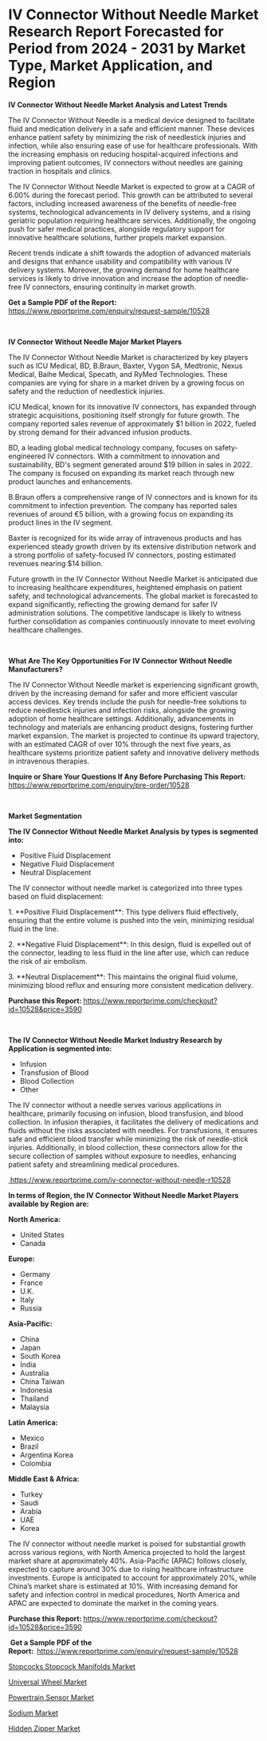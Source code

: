 <p><h1>IV Connector Without Needle Market Research Report Forecasted for Period from 2024 -  2031 by Market Type, Market Application, and Region</h1></p><p><strong>IV Connector Without Needle Market Analysis and Latest Trends</strong></p>
<p><p>The IV Connector Without Needle is a medical device designed to facilitate fluid and medication delivery in a safe and efficient manner. These devices enhance patient safety by minimizing the risk of needlestick injuries and infection, while also ensuring ease of use for healthcare professionals. With the increasing emphasis on reducing hospital-acquired infections and improving patient outcomes, IV connectors without needles are gaining traction in hospitals and clinics.</p><p>The IV Connector Without Needle Market is expected to grow at a CAGR of 6.00% during the forecast period. This growth can be attributed to several factors, including increased awareness of the benefits of needle-free systems, technological advancements in IV delivery systems, and a rising geriatric population requiring healthcare services. Additionally, the ongoing push for safer medical practices, alongside regulatory support for innovative healthcare solutions, further propels market expansion.</p><p>Recent trends indicate a shift towards the adoption of advanced materials and designs that enhance usability and compatibility with various IV delivery systems. Moreover, the growing demand for home healthcare services is likely to drive innovation and increase the adoption of needle-free IV connectors, ensuring continuity in market growth.</p></p>
<p><strong>Get a Sample PDF of the Report:&nbsp;</strong> <a href="https://www.reportprime.com/enquiry/request-sample/10528?utm_campaign=1129&utm_medium=2&utm_source=Github&utm_content=ia&utm_term=16112024&utm_id=iv-connector-without-needle">https://www.reportprime.com/enquiry/request-sample/10528</a></p>
<p>&nbsp;</p>
<p><strong>IV Connector Without Needle Major Market Players</strong></p>
<p><p>The IV Connector Without Needle Market is characterized by key players such as ICU Medical, BD, B.Braun, Baxter, Vygon SA, Medtronic, Nexus Medical, Baihe Medical, Specath, and RyMed Technologies. These companies are vying for share in a market driven by a growing focus on safety and the reduction of needlestick injuries.</p><p>ICU Medical, known for its innovative IV connectors, has expanded through strategic acquisitions, positioning itself strongly for future growth. The company reported sales revenue of approximately $1 billion in 2022, fueled by strong demand for their advanced infusion products. </p><p>BD, a leading global medical technology company, focuses on safety-engineered IV connectors. With a commitment to innovation and sustainability, BD's segment generated around $19 billion in sales in 2022. The company is focused on expanding its market reach through new product launches and enhancements.</p><p>B.Braun offers a comprehensive range of IV connectors and is known for its commitment to infection prevention. The company has reported sales revenues of around €5 billion, with a growing focus on expanding its product lines in the IV segment.</p><p>Baxter is recognized for its wide array of intravenous products and has experienced steady growth driven by its extensive distribution network and a strong portfolio of safety-focused IV connectors, posting estimated revenues nearing $14 billion.</p><p>Future growth in the IV Connector Without Needle Market is anticipated due to increasing healthcare expenditures, heightened emphasis on patient safety, and technological advancements. The global market is forecasted to expand significantly, reflecting the growing demand for safer IV administration solutions. The competitive landscape is likely to witness further consolidation as companies continuously innovate to meet evolving healthcare challenges.</p></p>
<p>&nbsp;</p>
<p><strong>What Are The Key Opportunities For IV Connector Without Needle Manufacturers?</strong></p>
<p><p>The IV Connector Without Needle market is experiencing significant growth, driven by the increasing demand for safer and more efficient vascular access devices. Key trends include the push for needle-free solutions to reduce needlestick injuries and infection risks, alongside the growing adoption of home healthcare settings. Additionally, advancements in technology and materials are enhancing product designs, fostering further market expansion. The market is projected to continue its upward trajectory, with an estimated CAGR of over 10% through the next five years, as healthcare systems prioritize patient safety and innovative delivery methods in intravenous therapies.</p></p>
<p><strong>Inquire or Share Your Questions If Any Before Purchasing This Report:</strong> <a href="https://www.reportprime.com/enquiry/pre-order/10528?utm_campaign=1129&utm_medium=2&utm_source=Github&utm_content=ia&utm_term=16112024&utm_id=iv-connector-without-needle">https://www.reportprime.com/enquiry/pre-order/10528</a></p>
<p>&nbsp;</p>
<p><strong>Market Segmentation</strong></p>
<p><strong>The IV Connector Without Needle Market Analysis by types is segmented into:</strong></p>
<p><ul><li>Positive Fluid Displacement</li><li>Negative Fluid Displacement</li><li>Neutral Displacement</li></ul></p>
<p><p>The IV connector without needle market is categorized into three types based on fluid displacement: </p><p>1. **Positive Fluid Displacement**: This type delivers fluid effectively, ensuring that the entire volume is pushed into the vein, minimizing residual fluid in the line.</p><p>2. **Negative Fluid Displacement**: In this design, fluid is expelled out of the connector, leading to less fluid in the line after use, which can reduce the risk of air embolism.</p><p>3. **Neutral Displacement**: This maintains the original fluid volume, minimizing blood reflux and ensuring more consistent medication delivery.</p></p>
<p><strong>Purchase this Report:&nbsp;</strong><a href="https://www.reportprime.com/checkout?id=10528&price=3590&utm_campaign=1129&utm_medium=2&utm_source=Github&utm_content=ia&utm_term=16112024&utm_id=iv-connector-without-needle">https://www.reportprime.com/checkout?id=10528&price=3590</a></p>
<p>&nbsp;</p>
<p><strong>The IV Connector Without Needle Market Industry Research by Application is segmented into:</strong></p>
<p><ul><li>Infusion</li><li>Transfusion of Blood</li><li>Blood Collection</li><li>Other</li></ul></p>
<p><p>The IV connector without a needle serves various applications in healthcare, primarily focusing on infusion, blood transfusion, and blood collection. In infusion therapies, it facilitates the delivery of medications and fluids without the risks associated with needles. For transfusions, it ensures safe and efficient blood transfer while minimizing the risk of needle-stick injuries. Additionally, in blood collection, these connectors allow for the secure collection of samples without exposure to needles, enhancing patient safety and streamlining medical procedures.</p></p>
<p><a href="https://www.reportprime.com/iv-connector-without-needle-r10528?utm_campaign=1129&utm_medium=2&utm_source=Github&utm_content=ia&utm_term=16112024&utm_id=iv-connector-without-needle">&nbsp;https://www.reportprime.com/iv-connector-without-needle-r10528</a></p>
<p><strong>In terms of Region, the IV Connector Without Needle Market Players available by Region are:</strong></p>
<p>
    <p> <strong> North America: </strong>
        <ul>
            <li>United States</li>
            <li>Canada</li>
        </ul>
        </p> 
    <p> <strong> Europe: </strong>
        <ul>
            <li>Germany</li>
            <li>France</li>
            <li>U.K.</li>
            <li>Italy</li>
            <li>Russia</li>
        </ul>
        </p> 
    <p> <strong> Asia-Pacific: </strong>
        <ul>
            <li>China</li>
            <li>Japan</li>
            <li>South Korea</li>
            <li>India</li>
            <li>Australia</li>
            <li>China Taiwan</li>
            <li>Indonesia</li>
            <li>Thailand</li>
            <li>Malaysia</li>
        </ul>
        </p> 
    <p> <strong> Latin America: </strong>
        <ul>
            <li>Mexico</li>
            <li>Brazil</li>
            <li>Argentina Korea</li>
            <li>Colombia</li>
        </ul>
        </p> 
    <p> <strong> Middle East & Africa: </strong>
        <ul>
            <li>Turkey</li>
            <li>Saudi</li>
            <li>Arabia</li>
            <li>UAE</li>
            <li>Korea</li>
        </ul>
    </p>
    </p>
<p><p>The IV connector without needle market is poised for substantial growth across various regions, with North America projected to hold the largest market share at approximately 40%. Asia-Pacific (APAC) follows closely, expected to capture around 30% due to rising healthcare infrastructure investments. Europe is anticipated to account for approximately 20%, while China’s market share is estimated at 10%. With increasing demand for safety and infection control in medical procedures, North America and APAC are expected to dominate the market in the coming years.</p></p>
<p><strong>Purchase this Report: </strong><a href="https://www.reportprime.com/checkout?id=10528&price=3590&utm_campaign=1129&utm_medium=2&utm_source=Github&utm_content=ia&utm_term=16112024&utm_id=iv-connector-without-needle">https://www.reportprime.com/checkout?id=10528&price=3590</a></p>
<p>&nbsp;<strong>Get a Sample PDF of the Report:&nbsp;&nbsp;</strong><a href="https://www.reportprime.com/enquiry/request-sample/10528?utm_campaign=1129&utm_medium=2&utm_source=Github&utm_content=ia&utm_term=16112024&utm_id=iv-connector-without-needle">https://www.reportprime.com/enquiry/request-sample/10528</a></p>
<p><strong></strong></p>
<p><p><a href="https://github.com/GroverBarry/Market-Research-Report-List-7/blob/main/stopcocks-stopcock-manifolds-market.md?utm_campaign=1129&utm_medium=2&utm_source=Github&utm_content=ia&utm_term=16112024&utm_id=iv-connector-without-needle">Stopcocks Stopcock Manifolds Market</a></p><p><a href="https://issuu.com/reportprime-2/docs/universal-wheel-market-size-2030.pp_698b80208642f8?utm_campaign=1129&utm_medium=2&utm_source=Github&utm_content=ia&utm_term=16112024&utm_id=iv-connector-without-needle">Universal Wheel Market</a></p><p><a href="https://www.linkedin.com/pulse/global-powertrain-sensor-market-focus-application-end-use-industry-9m0sc?utm_campaign=1129&utm_medium=2&utm_source=Github&utm_content=ia&utm_term=16112024&utm_id=iv-connector-without-needle">Powertrain Sensor Market</a></p><p><a href="https://www.linkedin.com/pulse/sodium-market-pulse-81-expansion-blueprint-2024-2031-market-critics-b2jic?utm_campaign=1129&utm_medium=2&utm_source=Github&utm_content=ia&utm_term=16112024&utm_id=iv-connector-without-needle">Sodium Market</a></p><p><a href="https://issuu.com/reportprime-2/docs/hidden-zipper-market-size-2030.pptx_1980e5c259d5a0?utm_campaign=1129&utm_medium=2&utm_source=Github&utm_content=ia&utm_term=16112024&utm_id=iv-connector-without-needle">Hidden Zipper Market</a></p></p>